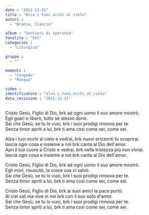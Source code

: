 ```yaml
---
date : "2011-12-31"
title : "Alza i tuoi occhi al cielo"
autori : 
  - "Branca, Ciancio"

album : "Sentieri di speranza"
tonalita : "Sol"
categories : 
  - "Liturgica"

gruppo : 
  - ""

momenti : 
  - "Congedo"
  - "Pasqua"

video : 
identificatore : "alza_i_tuoi_occhi_al_cielo"
data_revisione : "2011-12-31"
---
```

  
  
Cristo Gesù, Figlio di Dio, brk ad ogni uomo il suo amore mostrò.  
Egli guarì e liberò, tutto sé stesso donò.  
Sai che Gesù, se tu lo vuoi, brk i suoi prodigi rinnova per te.  
Senza timor apriti a lui, brk ti ama così come sei, come sei.  
  
  
  
Alza i tuoi occhi al cielo e vedrai, brk nuovi orizzonti tu scoprirai.  
lascia ogni cosa e insieme a noi brk canta al Dio dell'amor.  
Apri il tuo cuore a Cristo e vedrai, brk nella tristezza più non vivrai.  
lascia ogni cosa e insieme a noi brk canta al Dio dell'amor.  
  
  
  
  
Cristo Gesù, Figlio di Dio, brk ad ogni uomo il suo amore mostrò.  
Egli morì, risuscitò, la croce sua ci salvò.  
Sai che Gesù, se tu lo vuoi, brk i suoi prodigi rinnova per te.  
Senza timor apriti a lui, brk ti ama così come sei, come sei.  
  
  
  
  
Cristo Gesù, Figlio di Dio, brk ai suoi amici la pace portò.  
Al ciel salì ma vive in noi brk con il suo sofo d'amor.  
Sai che Gesù, se tu lo vuoi, brk i suoi prodigi rinnova per te.  
Senza timor apriti a lui, brk ti ama così come sei, come sei.  
  
  
  
  
